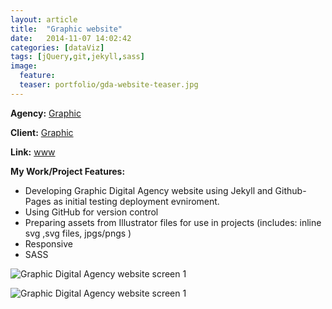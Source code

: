 ```yaml
---
layout: article
title:  "Graphic website" 
date:   2014-11-07 14:02:42
categories: [dataViz]
tags: [jQuery,git,jekyll,sass]
image:
  feature:
  teaser: portfolio/gda-website-teaser.jpg
---
```


**Agency:** [Graphic](http://graphicdigitalagency.github.io/gda-website/)  

**Client:** [Graphic](http://graphicdigitalagency.github.io/gda-website/)

**Link:** [www](http://graphicdigitalagency.github.io/gda-website/)

**My Work/Project Features:**

- Developing Graphic Digital Agency website using Jekyll and Github-Pages as initial testing deployment evniroment.
- Using GitHub for version control    
- Preparing assets from Illustrator files for use in projects (includes: inline svg ,svg files, jpgs/pngs )
- Responsive
- SASS

 
![Graphic Digital Agency website screen 1]({{site.baseurl}}/images/portfolio/gda-website-1.jpg "BGraphic Digital Agency website screen 1")

![Graphic Digital Agency website screen 1]({{site.baseurl}}/images/portfolio/gda-website-2.jpg "Graphic Digital Agency website screen 1")



